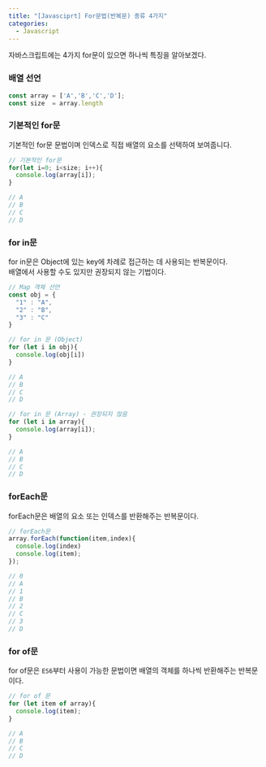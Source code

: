 ```yaml
---
title: "[Javasciprt] For문법(반복문) 종류 4가지"
categories: 
  - Javascript
---
```


자바스크립트에는 4가지 for문이 있으면 하나씩 특징을 알아보겠다.

### 배열 선언
```javascript
const array = ['A','B','C','D'];
const size  = array.length
```

### 기본적인 for문
기본적인 for문 문법이며 인덱스로 직접 배열의 요소를 선택하여 보여줍니다.
```javascript
// 기본적인 for문
for(let i=0; i<size; i++){
  console.log(array[i]);
}

// A
// B
// C
// D
```

### for in문
for in문은 Object에 있는 key에 차례로 접근하는 데 사용되는 반복문이다.<br>
배열에서 사용할 수도 있지만 권장되지 않는 기법이다.
```javascript
// Map 객체 선언
const obj = {
  "1" : "A",
  "2" : "B",
  "3" : "C"
}

// for in 문 (Object)
for (let i in obj){
  console.log(obj[i])
}

// A
// B
// C
// D

// for in 문 (Array) - 권장되지 않음
for (let i in array){
  console.log(array[i]);
}

// A
// B
// C
// D
```

### forEach문
forEach문은 배열의 요소 또는 인덱스를 반환해주는 반복문이다.
```javascript
// forEach문
array.forEach(function(item,index){
  console.log(index)
  console.log(item);
});

// 0
// A
// 1
// B
// 2
// C
// 3
// D
```

### for of문
for of문은 `ES6`부터 사용이 가능한 문법이면 배열의 객체를 하나씩 반환해주는 반복문이다.
```javascript
// for of 문
for (let item of array){
  console.log(item);
}

// A
// B
// C
// D
```